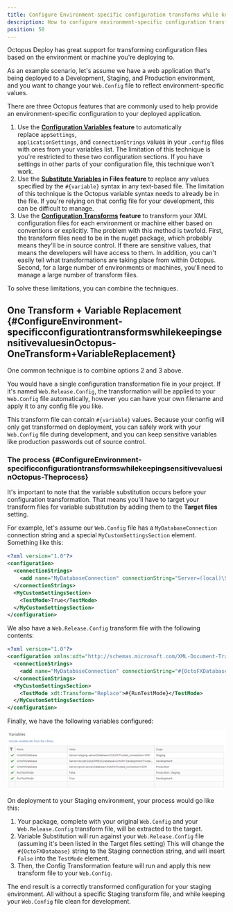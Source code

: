```yaml
---
title: Configure Environment-specific configuration transforms while keeping sensitive values in Octopus
description: How to configure environment-specific configuration transforms while keeping sensitive values in Octopus.
position: 50
---
```


Octopus Deploy has great support for transforming configuration files based on the environment or machine you're deploying to.

As an example scenario, let's assume we have a web application that's being deployed to a Development, Staging, and Production environment, and you want to change your `Web.Config` file to reflect environment-specific values.

There are three Octopus features that are commonly used to help provide an environment-specific configuration to your deployed application.

1. Use the **[Configuration Variables](/docs/deployment-process/configuration-files/index.md) feature** to automatically replace `appSettings`, `applicationSettings`, and `connectionStrings` values in your `.config` files with ones from your variables list.
The limitation of this technique is you're restricted to these two configuration sections. If you have settings in other parts of your configuration file, this technique won't work.
2. Use the **[Substitute Variables](/docs/deployment-process/configuration-files/substitute-variables-in-files.md) in Files feature** to replace any values specified by the `#{variable}` syntax in any text-based file.
The limitation of this technique is the Octopus variable syntax needs to already be in the file. If you're relying on that config file for your development, this can be difficult to manage.
3. Use the **[Configuration Transforms](/docs/deployment-process/configuration-files/index.md) feature** to transform your XML configuration files for each environment or machine either based on conventions or explicitly.
The problem with this method is twofold. First, the transform files need to be in the nuget package, which probably means they'll be in source control. If there are sensitive values, that means the developers will have access to them. In addition, you can't easily tell what transformations are taking place from within Octopus.
Second, for a large number of environments or machines, you'll need to manage a large number of transform files.

To solve these limitations, you can combine the techniques.

## One Transform + Variable Replacement {#ConfigureEnvironment-specificconfigurationtransformswhilekeepingsensitivevaluesinOctopus-OneTransform+VariableReplacement}

One common technique is to combine options 2 and 3 above.

You would have a single configuration transformation file in your project. If it's named `Web.Release.Config`, the transformation will be applied to your `Web.Config` file automatically, however you can have your own filename and apply it to any config file you like.

This transform file can contain `#{variable}` values. Because your config will only get transformed on deployment, you can safely work with your `Web.Config` file during development, and you can keep sensitive variables like production passwords out of source control.

### The process {#ConfigureEnvironment-specificconfigurationtransformswhilekeepingsensitivevaluesinOctopus-Theprocess}

It's important to note that the variable substitution occurs before your configuration transformation. That means you'll have to target your transform files for variable substitution by adding them to the **Target files** setting.

For example, let's assume our `Web.Config` file has a `MyDatabaseConnection` connection string and a special `MyCustomSettingsSection` element. Something like this:

```xml
<?xml version="1.0"?>
<configuration>
  <connectionStrings>
    <add name="MyDatabaseConnection" connectionString="Server=(local)\SQLExpress;Database=OctoFX;Trusted_connection=SSPI"/>
  </connectionStrings>
  <MyCustomSettingsSection>
    <TestMode>True</TestMode>
  </MyCustomSettingsSection>
</configuration>
```

We also have a `Web.Release.Config` transform file with the following contents:

```xml
<?xml version="1.0"?>
<configuration xmlns:xdt="http://schemas.microsoft.com/XML-Document-Transform">
  <connectionStrings>
    <add name="MyDatabaseConnection" connectionString="#{OctoFXDatabase}" xdt:Transform="SetAttributes" xdt:Locator="Match(name)"/>
  </connectionStrings>
  <MyCustomSettingsSection>
    <TestMode xdt:Transform="Replace">#{RunTestMode}</TestMode>
  </MyCustomSettingsSection>
</configuration>
```

Finally, we have the following variables configured:

![](/docs/images/3049047/3278465.png "width=500")

On deployment to your Staging environment, your process would go like this:

1. Your package, complete with your original `Web.Config` and your `Web.Release.Config` transform file, will be extracted to the target.
2. Variable Substitution will run against your `Web.Release.Config` file (assuming it's been listed in the Target files setting)
This will change the `#{OctoFXDatabase}` string to the Staging connection string, and will insert `False` into the `TestMode` element.
3. Then, the Config Transformation feature will run and apply this new transform file to your `Web.Config`.

The end result is a correctly transformed configuration for your staging environment. All without a specific Staging transform file, and while keeping your `Web.Config` file clean for development.
